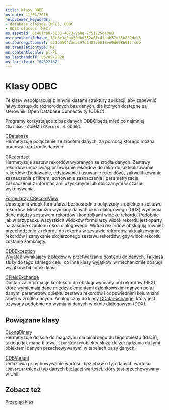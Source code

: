 ```yaml
---
title: Klasy ODBC
ms.date: 11/04/2016
helpviewer_keywords:
- database classes [MFC], ODBC
- ODBC classes [MFC]
ms.assetid: 6c40fca8-3033-4873-9abe-7f51725de0e0
ms.openlocfilehash: 18b6e3a0ea20dbd352a61c4faab52c35b852dcb3
ms.sourcegitcommit: c21b05042debc97d14875e019ee9d698691ffc0b
ms.translationtype: MT
ms.contentlocale: pl-PL
ms.lasthandoff: 06/09/2020
ms.locfileid: "84622182"
---
```

# <a name="odbc-classes"></a>Klasy ODBC

Te klasy współpracują z innymi klasami struktury aplikacji, aby zapewnić łatwy dostęp do różnorodnych baz danych, dla których dostępne są sterowniki Open Database Connectivity (ODBC).

Programy korzystające z baz danych ODBC będą mieć co najmniej `CDatabase` obiekt i `CRecordset` obiekt.

[CDatabase](reference/cdatabase-class.md)<br/>
Hermetyzuje połączenie ze źródłem danych, za pomocą którego można pracować na źródle danych.

[CRecordset](reference/crecordset-class.md)<br/>
Hermetyzuje zestaw rekordów wybranych ze źródła danych. Zestawy rekordów umożliwiają przewijanie rekordów do rekordu, aktualizowanie rekordów (Dodawanie, edytowanie i usuwanie rekordów), zakwalifikowanie zaznaczenia z filtrem, sortowanie zaznaczenia i parametryzacja zaznaczenie z informacjami uzyskanymi lub obliczanymi w czasie wykonywania.

[Formularzy CRecordView](reference/crecordview-class.md)<br/>
Udostępnia widok formularza bezpośrednio połączony z obiektem zestawu rekordów. Mechanizm wymiany danych okna dialogowego (DDX) wymienia dane między zestawem rekordów i kontrolkami widoku rekordu. Podobnie jak w przypadku wszystkich widoków formularzy widok rekordu jest oparty na zasobie szablonu okna dialogowego. Widoki rekordów obsługują również przechodzenie z rekordu do rekordu w zestawie rekordów, aktualizowanie rekordów i zamykanie skojarzonego zestawu rekordów, gdy widok rekordu zostanie zamknięty.

[CDBException](reference/cdbexception-class.md)<br/>
Wyjątek wynikający z błędów w przetwarzaniu dostępu do danych. Ta klasa służy do tego samego celu, co inne klasy wyjątków w mechanizmie obsługi wyjątków biblioteki klas.

[CFieldExchange](reference/cfieldexchange-class.md)<br/>
Dostarcza informacje kontekstu do obsługi wymiany pól rekordów (RFX), które wymieniają dane między elementami członkowskimi danych pola i danymi parametrów obiektu zestawu rekordów i odpowiednimi kolumnami tabeli w źródle danych. Analogiczny do klasy [CDataExchange](reference/cdataexchange-class.md), który jest używany podobnie do wymiany danych w oknie dialogowym (DDX).

## <a name="related-classes"></a>Powiązane klasy

[CLongBinary](reference/clongbinary-class.md)<br/>
Hermetyzuje dojście do magazynu dla binarnego dużego obiektu (BLOB), takiego jak mapa bitowa. `CLongBinary`obiekty służą do zarządzania dużymi obiektami danych przechowywanymi w tabelach bazy danych.

[CDBVariant](reference/cdbvariant-class.md)<br/>
Umożliwia przechowywanie wartości bez obaw o typ danych wartości. `CDBVariant`śledzi typ danych bieżącej wartości, który jest przechowywany w Unii.

## <a name="see-also"></a>Zobacz też

[Przegląd klas](class-library-overview.md)
